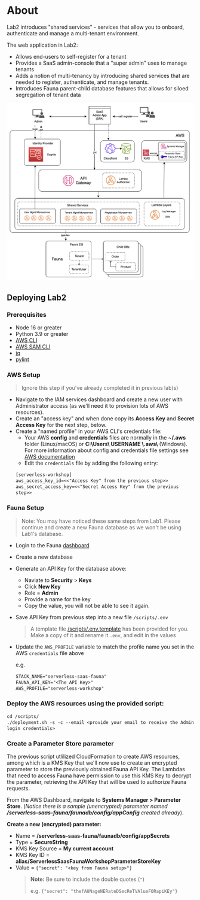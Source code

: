 # About

Lab2 introduces "shared services" - services that allow you to onboard, authenticate and manage a multi-tenant environment.

The web application in Lab2:
* Allows end-users to self-register for a tenant
* Provides a SaaS admin-console that a "super admin" uses to manage tenants
* Adds a notion of multi-tenancy by introducing shared services that are needed to register, authenticate, and manage
  tenants. 
* Introduces Fauna parent-child database features that allows for siloed segregation of tenant data

![Lab 2 Architecture](/images/Lab2.png)

## Deploying Lab2

### Prerequisites
* Node 16 or greater
* Python 3.9 or greater
* [AWS CLI](https://docs.aws.amazon.com/cli/latest/userguide/getting-started-install.html)
* [AWS SAM CLI](https://docs.aws.amazon.com/serverless-application-model/latest/developerguide/install-sam-cli.html)
* [jq](https://pypi.org/project/jq/)
* [pylint](https://pypi.org/project/pylint/)

### AWS Setup
> Ignore this step if you've already completed it in previous lab(s)
* Navigate to the IAM services dashboard and create a new user with Administrator access (as we'll need it to provision lots
  of AWS resources).
* Create an "access key" and when done copy its **Access Key** and **Secret Access Key** for the next step, below.
* Create a "named profile" in your AWS CLI's credentials file:
  * Your AWS **config** and **credentials** files are normally in the **~/.aws** folder (Linux/macOS) 
    or **C:&#92;Users&#92; USERNAME &#92;.aws&#92;** (Windows). For more information about config and credentials
    file settings see [AWS documentation](https://docs.aws.amazon.com/cli/latest/userguide/cli-configure-files.html#cli-configure-files-using-profiles)
  * Edit the `credentials` file by adding the following entry: 
  ```
  [serverless-workshop]
  aws_access_key_id=<<"Access Key" from the previous step>>
  aws_secret_access_key=<<"Secret Access Key" from the previous step>>
  ```

### Fauna Setup
> Note: You may have noticed these same steps from Lab1. Please continue and create a new Fauna database as we won't be using Lab1's database.

* Login to the Fauna [dashboard](https://dashboard.fauna.com)
* Create a new database
* Generate an API Key for the database above:
  * Naviate to __Security__ > __Keys__
  * Click **New Key**
  * Role = **Admin**
  * Provide a name for the key
  * Copy the value, you will not be able to see it again.
* Save API Key from previous step into a new file `/scripts/.env`
  > A template file [/scripts/.env.template](./scripts/.env.template) has been provided for you. Make a copy of it and rename it `.env`, and edit in the values
* Update the `AWS_PROFILE` variable to match the profile name you set in the AWS `credentials` file above

  e.g. 
  ```
  STACK_NAME="serverless-saas-fauna"
  FAUNA_API_KEY="<The API Key>"
  AWS_PROFILE="serverless-workshop"
  ```




### Deploy the AWS resources using the provided script:
```
cd /scripts/
./deployment.sh -s -c --email <provide your email to receive the Admin login credentials>
```

### Create a Parameter Store parameter
The previous script utlilized CloudFormation to create AWS resources, among which is a KMS Key that we'll
now use to create an encrypted parameter to store the previously obtained Fauna API Key. 
The Lambdas that need to access Fauna have permission to use this KMS Key to decrypt the parameter, 
retrieving the API Key that will be used to authorize Fauna requests.

From the AWS Dashboard, navigate to **Systems Manager > Parameter Store**. (*Notice there is a sample (unencrypted) parameter
named **/serverless-saas-fauna/faunadb/config/appConfig** created already*). 

**Create a new (encrypted) parameter:**

* Name = **/serverless-saas-fauna/faunadb/config/appSecrets**
* Type = **SecureString**
* KMS Key Source = **My current account**
* KMS Key ID = **alias/ServerlessSaasFaunaWorkshopParameterStoreKey**
* Value = `{"secret": "<key from Fauna setup>"}`
  > **Note:** Be sure to include the double quotes (`"`)
  >
  > e.g. `{"secret": "thefAUNageNERateDSecReTVAlueFORapiKEy"}`